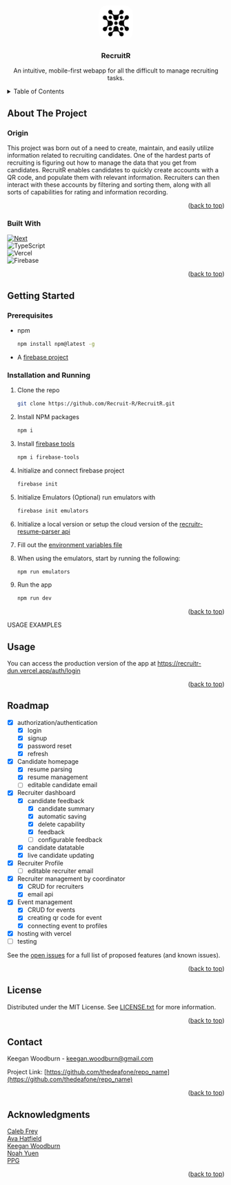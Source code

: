 

<!-- PROJECT LOGO -->
<br />
<div align="center">
  <a href="https://github.com/thedeafone/repo_name">
    <img src="resources/assets/logo-v2-w.png" alt="Logo" width="80" height="80" style="border-radius:20px">
  </a>

<h3 align="center">RecruitR</h3>

  <p align="center">
    An intuitive, mobile-first webapp for all the difficult to manage recruiting tasks.
    <br />
    <!-- <a href="https://github.com/thedeafone/repo_name"><strong>Explore the docs »</strong></a>
    <br /> -->
    <!-- <br />
    <a href="https://github.com/thedeafone/repo_name">View Demo</a>
    ·
    <a href="https://github.com/thedeafone/repo_name/issues/new?labels=bug&template=bug-report---.md">Report Bug</a>
    ·
    <a href="https://github.com/thedeafone/repo_name/issues/new?labels=enhancement&template=feature-request---.md">Request Feature</a> -->
  </p>
</div>



<!-- TABLE OF CONTENTS -->
<details>
  <summary>Table of Contents</summary>
  <ol>
    <li>
      <a href="#about-the-project">About The Project</a>
      <ul>
        <li><a href="#origin">Origin</a></li>
        <li><a href="#built-with">Built With</a></li>
      </ul>
    </li>
    <li>
      <a href="#getting-started">Getting Started</a>
      <ul>
        <li><a href="#prerequisites">Prerequisites</a></li>
        <li><a href="#installation">Installation</a></li>
      </ul>
    </li>
    <li><a href="#usage">Usage</a></li>
    <li><a href="#roadmap">Roadmap</a></li>
    <!-- <li><a href="#contributing">Contributing</a></li> -->
    <li><a href="#license">License</a></li>
    <li><a href="#contact">Contact</a></li>
    <li><a href="#acknowledgments">Acknowledgments</a></li>
  </ol>
</details>



<!-- ABOUT THE PROJECT -->
## About The Project

<!-- [![Product Name Screen Shot][product-screenshot]](https://example.com) -->
### Origin
This project was born out of a need to create, maintain, and easily utilize information related to recruiting candidates. One of the hardest parts of recruiting is figuring out how to manage the data that you get from candidates. RecruitR enables candidates to quickly create accounts with a QR code, and populate them with relevant information. Recruiters can then interact with these accounts by filtering and sorting them, along with all sorts of capabilities for rating and information recording.
<p align="right">(<a href="#readme-top">back to top</a>)</p>



### Built With

[![Next][Next.js]][Next-url] \
![TypeScript](https://img.shields.io/badge/typescript-%23007ACC.svg?style=for-the-badge&logo=typescript&logoColor=white) \
![Vercel](https://img.shields.io/badge/vercel-%23000000.svg?style=for-the-badge&logo=vercel&logoColor=white) \
![Firebase](https://img.shields.io/badge/firebase-a08021?style=for-the-badge&logo=firebase&logoColor=ffcd34)


<p align="right">(<a href="#readme-top">back to top</a>)</p>



<!-- GETTING STARTED -->
## Getting Started

### Prerequisites

* npm
  ```sh
  npm install npm@latest -g
  ```
* A [firebase project](https://firebase.google.com/) 

### Installation and Running

1. Clone the repo
   ```sh
   git clone https://github.com/Recruit-R/RecruitR.git
   ```
2. Install NPM packages
   ```sh
   npm i
   ```
3. Install [firebase tools](https://www.npmjs.com/package/firebase-tools)
   ```sh
   npm i firebase-tools
   ```
4. Initialize and connect firebase project
    ```sh
    firebase init
    ```
5. Initialize Emulators (Optional)
    run emulators with
    ```sh
    firebase init emulators
    ```
6. Initialize a local version or setup the cloud version of the [recruitr-resume-parser api](https://github.com/Recruit-R/recruitr-resume-parser)

7. Fill out the [environment variables file](./.env.example)

8. When using the emulators, start by running the following:
    ```sh
    npm run emulators
    ```
9. Run the app
    ```sh
    npm run dev
    ```

<p align="right">(<a href="#readme-top">back to top</a>)</p>



USAGE EXAMPLES 
## Usage
You can access the production version of the app at https://recruitr-dun.vercel.app/auth/login

<p align="right">(<a href="#readme-top">back to top</a>)</p>



<!-- ROADMAP -->
## Roadmap
- [x] authorization/authentication
    - [x] login
    - [x] signup
    - [x] password reset
    - [x] refresh
- [x] Candidate homepage
    - [x] resume parsing
    - [x] resume management
    - [ ] editable candidate email
- [x] Recruiter dashboard
    - [x] candidate feedback
        - [x] candidate summary
        - [x] automatic saving
        - [x] delete capability
        - [x] feedback
        - [ ] configurable feedback
    - [x] candidate datatable
    - [x] live candidate updating
- [x] Recruiter Profile
    - [ ] editable recruiter email
- [x] Recruiter management by coordinator
    - [x] CRUD for recruiters
    - [x] email api
- [x] Event management
    - [x] CRUD for events
    - [x] creating qr code for event
    - [x] connecting event to profiles
- [x] hosting with vercel
- [ ] testing

See the [open issues](https://github.com/Recruit-R/RecruitR/issues) for a full list of proposed features (and known issues).

<p align="right">(<a href="#readme-top">back to top</a>)</p>



<!-- CONTRIBUTING -->
<!-- ## Contributing

Contributions are what make the open source community such an amazing place to learn, inspire, and create. Any contributions you make are **greatly appreciated**.

If you have a suggestion that would make this better, please fork the repo and create a pull request. You can also simply open an issue with the tag "enhancement".
Don't forget to give the project a star! Thanks again!

1. Fork the Project
2. Create your Feature Branch (`git checkout -b feature/AmazingFeature`)
3. Commit your Changes (`git commit -m 'Add some AmazingFeature'`)
4. Push to the Branch (`git push origin feature/AmazingFeature`)
5. Open a Pull Request

<p align="right">(<a href="#readme-top">back to top</a>)</p> -->



<!-- LICENSE -->
## License

Distributed under the MIT License. See [LICENSE.txt](LICENSE.txt) for more information.

<p align="right">(<a href="#readme-top">back to top</a>)</p>



<!-- CONTACT -->
## Contact

Keegan Woodburn - keegan.woodburn@gmail.com

Project Link: [https://github.com/thedeafone/repo_name](https://github.com/thedeafone/repo_name)

<p align="right">(<a href="#readme-top">back to top</a>)</p>



<!-- ACKNOWLEDGMENTS -->
## Acknowledgments

[Caleb Frey](https://github.com/freycp20)\
[Ava Hatfield](https://github.com/avaHatfield)\
[Keegan Woodburn](https://github.com/TheDeafOne)\
[Noah Yuen](https://github.com/NoYuen)\
[PPG](https://www.ppg.com/en-US)

<p align="right">(<a href="#readme-top">back to top</a>)</p>


<!-- MARKDOWN LINKS & IMAGES -->
<!-- https://www.markdownguide.org/basic-syntax/#reference-style-links -->
[contributors-shield]: https://img.shields.io/github/contributors/thedeafone/repo_name.svg?style=for-the-badge
[contributors-url]: https://github.com/thedeafone/repo_name/graphs/contributors
[forks-shield]: https://img.shields.io/github/forks/thedeafone/repo_name.svg?style=for-the-badge
[forks-url]: https://github.com/thedeafone/repo_name/network/members
[stars-shield]: https://img.shields.io/github/stars/thedeafone/repo_name.svg?style=for-the-badge
[stars-url]: https://github.com/thedeafone/repo_name/stargazers
[issues-shield]: https://img.shields.io/github/issues/thedeafone/repo_name.svg?style=for-the-badge
[issues-url]: https://github.com/thedeafone/repo_name/issues
[license-shield]: https://img.shields.io/github/license/thedeafone/repo_name.svg?style=for-the-badge
[license-url]: https://github.com/thedeafone/repo_name/blob/master/LICENSE.txt
[linkedin-shield]: https://img.shields.io/badge/-LinkedIn-black.svg?style=for-the-badge&logo=linkedin&colorB=555
[linkedin-url]: https://linkedin.com/in/linkedin_username
[product-screenshot]: images/screenshot.png
[Next.js]: https://img.shields.io/badge/next.js-000000?style=for-the-badge&logo=nextdotjs&logoColor=white
[Next-url]: https://nextjs.org/
[React.js]: https://img.shields.io/badge/React-20232A?style=for-the-badge&logo=react&logoColor=61DAFB
[React-url]: https://reactjs.org/
[Vue.js]: https://img.shields.io/badge/Vue.js-35495E?style=for-the-badge&logo=vuedotjs&logoColor=4FC08D
[Vue-url]: https://vuejs.org/
[Angular.io]: https://img.shields.io/badge/Angular-DD0031?style=for-the-badge&logo=angular&logoColor=white
[Angular-url]: https://angular.io/
[Svelte.dev]: https://img.shields.io/badge/Svelte-4A4A55?style=for-the-badge&logo=svelte&logoColor=FF3E00
[Svelte-url]: https://svelte.dev/
[Laravel.com]: https://img.shields.io/badge/Laravel-FF2D20?style=for-the-badge&logo=laravel&logoColor=white
[Laravel-url]: https://laravel.com
[Bootstrap.com]: https://img.shields.io/badge/Bootstrap-563D7C?style=for-the-badge&logo=bootstrap&logoColor=white
[Bootstrap-url]: https://getbootstrap.com
[JQuery.com]: https://img.shields.io/badge/jQuery-0769AD?style=for-the-badge&logo=jquery&logoColor=white
[JQuery-url]: https://jquery.com 
[Firebase-url]: https://img.shields.io/badge/firebase-a08021?style=for-the-badge&logo=firebase&logoColor=ffcd34
